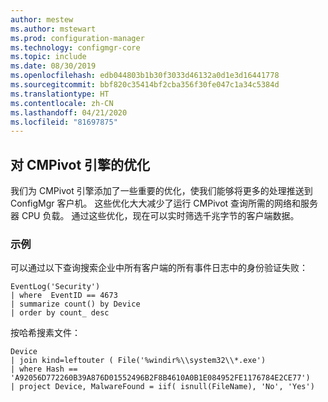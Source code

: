 ```yaml
---
author: mestew
ms.author: mstewart
ms.prod: configuration-manager
ms.technology: configmgr-core
ms.topic: include
ms.date: 08/30/2019
ms.openlocfilehash: edb044803b1b30f3033d46132a0d1e3d16441778
ms.sourcegitcommit: bbf820c35414bf2cba356f30fe047c1a34c5384d
ms.translationtype: HT
ms.contentlocale: zh-CN
ms.lasthandoff: 04/21/2020
ms.locfileid: "81697875"
---
```

## <a name="optimizations-to-the-cmpivot-engine"></a>对 CMPivot 引擎的优化
<!--3197353-->
我们为 CMPivot 引擎添加了一些重要的优化，使我们能够将更多的处理推送到 ConfigMgr 客户机。 这些优化大大减少了运行 CMPivot 查询所需的网络和服务器 CPU 负载。 通过这些优化，现在可以实时筛选千兆字节的客户端数据。

### <a name="examples"></a>示例

可以通过以下查询搜索企业中所有客户端的所有事件日志中的身份验证失败：

``` Kusto
EventLog('Security')
| where  EventID == 4673
| summarize count() by Device
| order by count_ desc
```

按哈希搜素文件：

``` Kusto
Device
| join kind=leftouter ( File('%windir%\\system32\\*.exe')
| where Hash == 'A92056D772260B39A876D01552496B2F8B4610A0B1E084952FE1176784E2CE77')
| project Device, MalwareFound = iif( isnull(FileName), 'No', 'Yes')
```
